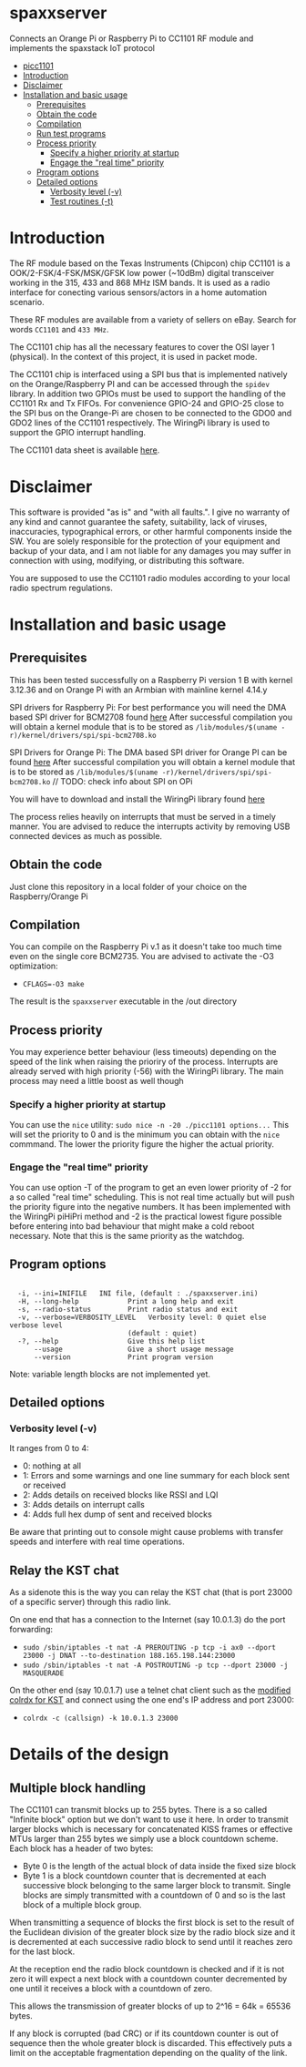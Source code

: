 spaxxserver
========

Connects an Orange Pi or Raspberry Pi to CC1101 RF module and implements the spaxstack IoT protocol

- [picc1101](#picc1101)
- [Introduction](#introduction)
- [Disclaimer](#disclaimer)
- [Installation and basic usage](#installation-and-basic-usage)
  - [Prerequisites](#prerequisites)
  - [Obtain the code](#obtain-the-code)
  - [Compilation](#compilation)
  - [Run test programs](#run-test-programs)
  - [Process priority](#process-priority)
    - [Specify a higher priority at startup](#specify-a-higher-priority-at-startup)
    - [Engage the "real time" priority](#engage-the-real-time-priority)
  - [Program options](#program-options)
  - [Detailed options](#detailed-options)
    - [Verbosity level (-v)](#verbosity-level--v)
    - [Test routines (-t)](#test-routines--t)

# Introduction
The RF module based on the Texas Instruments (Chipcon) chip CC1101  is a OOK/2-FSK/4-FSK/MSK/GFSK low power (~10dBm) digital transceiver working in the 315, 433 and 868 MHz ISM bands. It is used as a radio interface for conecting various sensors/actors in a home automation scenario. 

These RF modules are available from a variety of sellers on eBay. Search for words `CC1101` and `433 MHz`.

The CC1101 chip has all the necessary features to cover the OSI layer 1 (physical). In the context of this project, it is used in packet mode. 

The CC1101 chip is interfaced using a SPI bus that is implemented natively on the Orange/Raspberry PI and can be accessed through the `spidev` library. In addition two GPIOs must be used to support the handling of the CC1101 Rx and Tx FIFOs. For convenience GPIO-24 and GPIO-25 close to the SPI bus on the Orange-Pi are chosen to be connected to the GDO0 and GDO2 lines of the CC1101 respectively. The WiringPi library is used to support the GPIO interrupt handling.

The CC1101 data sheet is available [here](www.ti.com/lit/ds/symlink/cc1101.pdf).

# Disclaimer
This software is provided "as is" and "with all faults.". I give no warranty of any kind and cannot guarantee the safety, suitability, lack of viruses, inaccuracies, typographical errors, or other harmful components inside the SW. You are solely responsible for the protection of your equipment and backup of your data, and I am not liable for any damages you may suffer in connection with using, modifying, or distributing this software.

You are supposed to use the CC1101 radio modules according to your local radio spectrum regulations. 

# Installation and basic usage
## Prerequisites
This has been tested successfully on a Raspberry Pi version 1 B with kernel 3.12.36 and on Orange Pi with an Armbian with mainline kernel 4.14.y

SPI drivers for Raspberry Pi:
For best performance you will need the DMA based SPI driver for BCM2708 found [here](https://github.com/notro/spi-bcm2708.git) After successful compilation you will obtain a kernel module that is to be stored as `/lib/modules/$(uname -r)/kernel/drivers/spi/spi-bcm2708.ko` 

SPI Drivers for Orange Pi:
The DMA based SPI driver for Orange PI can be found [here](https://github.com/notro/spi-bcm2708.git) 
After successful compilation you will obtain a kernel module that is to be stored as `/lib/modules/$(uname -r)/kernel/drivers/spi/spi-bcm2708.ko` 
// TODO: check info about SPI on OPi

You will have to download and install the WiringPi library found [here](http://wiringpi.com/) 

The process relies heavily on interrupts that must be served in a timely manner. You are advised to reduce the interrupts activity by removing USB connected devices as much as possible.

## Obtain the code
Just clone this repository in a local folder of your choice on the Raspberry/Orange Pi

## Compilation
You can compile on the Raspberry Pi v.1 as it doesn't take too much time even on the single core BCM2735. You are advised to activate the -O3 optimization:
  - `CFLAGS=-O3 make`

The result is the `spaxxserver` executable in the /out directory

## Process priority
You may experience better behaviour (less timeouts) depending on the speed of the link when raising the prioriry of the process. Interrupts are already served with high priority (-56) with the WiringPi library. The main process may need a little boost as well though

### Specify a higher priority at startup
You can use the `nice` utility: `sudo nice -n -20 ./picc1101 options...` 
This will set the priority to 0 and is the minimum you can obtain with the `nice` commmand. The lower the priority figure the higher the actual priority. 

### Engage the "real time" priority
You can use option -T of the program to get an even lower priority of -2 for a so called "real time" scheduling. This is not real time actually but will push the priority figure into the negative numbers. It has been implemented with the WiringPi piHiPri method and -2 is the practical lowest figure possible before entering into bad behaviour that might make a cold reboot necessary. Note that this is the same priority as the watchdog.

## Program options
 <pre><code>
  -i, --ini=INIFILE   INI file, (default : ./spaxxserver.ini)
  -H, --long-help            Print a long help and exit
  -s, --radio-status         Print radio status and exit
  -v, --verbose=VERBOSITY_LEVEL   Verbosity level: 0 quiet else verbose level
                             (default : quiet)
  -?, --help                 Give this help list
      --usage                Give a short usage message
      --version              Print program version
</code></pre>

Note: variable length blocks are not implemented yet.

## Detailed options
### Verbosity level (-v)
It ranges from 0 to 4:
  - 0: nothing at all
  - 1: Errors and some warnings and one line summary for each block sent or received
  - 2: Adds details on received blocks like RSSI and LQI
  - 3: Adds details on interrupt calls
  - 4: Adds full hex dump of sent and received blocks

Be aware that printing out to console might cause problems with transfer speeds and interfere with real time operations.

## Relay the KST chat
As a sidenote this is the way you can relay the KST chat (that is port 23000 of a specific server) through this radio link. 

On one end that has a connection to the Internet (say 10.0.1.3) do the port forwarding:
  - `sudo /sbin/iptables -t nat -A PREROUTING -p tcp -i ax0 --dport 23000 -j DNAT --to-destination 188.165.198.144:23000`
  - `sudo /sbin/iptables -t nat -A POSTROUTING -p tcp --dport 23000 -j MASQUERADE`

On the other end (say 10.0.1.7) use a telnet chat client such as the [modified colrdx for KST](https://github.com/f4exb/colrdx) and connect using the one end's IP address and port 23000:
  - `colrdx -c (callsign) -k 10.0.1.3 23000`

# Details of the design
## Multiple block handling
The CC1101 can transmit blocks up to 255 bytes. There is a so called "Infinite block" option but we don't want to use it here. In order to transmit larger blocks which is necessary for concatenated KISS frames or effective MTUs larger than 255 bytes we simply use a block countdown scheme. Each block has a header of two bytes:
  - Byte 0 is the length of the actual block of data inside the fixed size block 
  - Byte 1 is a block countdown counter that is decremented at each successive block belonging to the same larger block to transmit. Single blocks are simply transmitted with a countdown of 0 and so is the last block of a multiple block group.

When transmitting a sequence of blocks the first block is set to the result of the Euclidean division of the greater block size by the radio block size and it is decremented at each successive radio block to send until it reaches zero for the last block.

At the reception end the radio block countdown is checked and if it is not zero it will expect a next block with a countdown counter decremented by one until it receives a block with a countdown of zero.

This allows the transmission of greater blocks of up to 2^16 = 64k = 65536 bytes.

If any block is corrupted (bad CRC) or if its countdown counter is out of sequence then the whole greater block is discarded. This effectively puts a limit on the acceptable fragmentation depending on the quality of the link.
